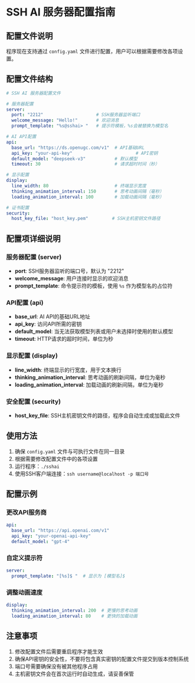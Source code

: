 # SSH AI 服务器配置指南

## 配置文件说明

程序现在支持通过 `config.yaml` 文件进行配置，用户可以根据需要修改各项设置。

## 配置文件结构

```yaml
# SSH AI 服务器配置文件

# 服务器配置
server:
  port: "2212"                    # SSH服务器监听端口
  welcome_message: "Hello!"       # 欢迎消息
  prompt_template: "%s@sshai> "   # 提示符模板，%s会被替换为模型名

# AI API配置
api:
  base_url: "https://ds.openugc.com/v1"  # API基础URL
  api_key: "your-api-key"                        # API密钥
  default_model: "deepseek-v3"           # 默认模型
  timeout: 30                            # 请求超时时间（秒）

# 显示配置
display:
  line_width: 80                         # 终端显示宽度
  thinking_animation_interval: 150       # 思考动画间隔（毫秒）
  loading_animation_interval: 100        # 加载动画间隔（毫秒）

# 证书配置
security:
  host_key_file: "host_key.pem"         # SSH主机密钥文件路径
```

## 配置项详细说明

### 服务器配置 (server)

- **port**: SSH服务器监听的端口号，默认为 "2212"
- **welcome_message**: 用户连接时显示的欢迎消息
- **prompt_template**: 命令提示符的模板，使用 `%s` 作为模型名的占位符

### API配置 (api)

- **base_url**: AI API的基础URL地址
- **api_key**: 访问API所需的密钥
- **default_model**: 当无法获取模型列表或用户未选择时使用的默认模型
- **timeout**: HTTP请求的超时时间，单位为秒

### 显示配置 (display)

- **line_width**: 终端显示的行宽度，用于文本换行
- **thinking_animation_interval**: 思考动画的刷新间隔，单位为毫秒
- **loading_animation_interval**: 加载动画的刷新间隔，单位为毫秒

### 安全配置 (security)

- **host_key_file**: SSH主机密钥文件的路径，程序会自动生成或加载此文件

## 使用方法

1. 确保 `config.yaml` 文件与可执行文件在同一目录
2. 根据需要修改配置文件中的各项设置
3. 运行程序：`./sshai`
4. 使用SSH客户端连接：`ssh username@localhost -p 端口号`

## 配置示例

### 更改API服务商

```yaml
api:
  base_url: "https://api.openai.com/v1"
  api_key: "your-openai-api-key"
  default_model: "gpt-4"
```

### 自定义提示符

```yaml
server:
  prompt_template: "[%s]$ "  # 显示为 [模型名]$
```

### 调整动画速度

```yaml
display:
  thinking_animation_interval: 200  # 更慢的思考动画
  loading_animation_interval: 80    # 更快的加载动画
```

## 注意事项

1. 修改配置文件后需要重启程序才能生效
2. 确保API密钥的安全性，不要将包含真实密钥的配置文件提交到版本控制系统
3. 端口号需要确保没有被其他程序占用
4. 主机密钥文件会在首次运行时自动生成，请妥善保管